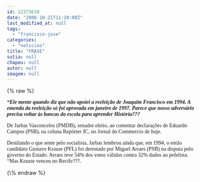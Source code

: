 ```yaml
---
id: 12373639
date: "2006-10-21T11:20:00Z"
last_modified_at: null
tags:
  - "francisco-jose"
categories:
  - "noticias"
title: "FRASE"
sutia: null
chapeu: null
autor: null
imagem: null
---
```

{\% raw %}
<p><P><FONT face=Verdana><STRONG><EM>“Ele mente quando diz que não apoiei a reeleição de Joaquim Francisco em 1994. A emenda da reeleição só foi aprovada em janeiro de 1997. Parece que nosso adversário precisa voltar às bancas da escola para aprender História???</EM></STRONG></FONT></P></p>
<p><P><FONT face=Verdana>De Jarbas Vasconcelos (PMDB), senador eleito, ao comentar declarações de Eduardo Campos (PSB), na coluna Repórter JC, no Jornal do Commercio de hoje.</FONT></P></p>
<p><P><FONT face=Verdana>Destilando o que sente pelo socialista, Jarbas lembrou ainda que, em 1994, o então candidato Gustavo Krause (PFL) foi derrotado por Miguel Arraes (PSB) na disputa pelo governo do Estado. Arraes teve 54% dos votos válidos contra 32% dados ao pefelista. “Mas Krause venceu no Recife???.</FONT></P> </p>
{\% endraw %}